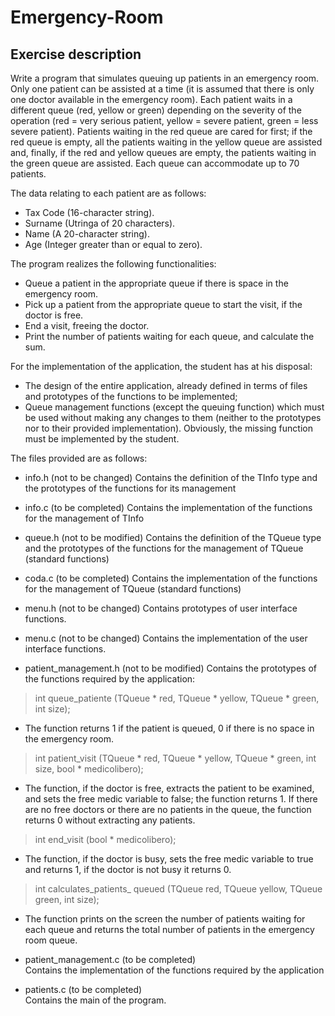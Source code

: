 # Emergency-Room
## Exercise description
Write a program that simulates queuing up patients in an emergency room. Only one patient can be assisted at a time (it is assumed that there is only one doctor available in the emergency room).
Each patient waits in a different queue (red, yellow or green) depending on the severity of the operation (red = very serious patient, yellow = severe patient, green = less severe patient).
Patients waiting in the red queue are cared for first; if the red queue is empty, all the patients waiting in the yellow queue are assisted and, finally, if the red and yellow queues are empty, the patients waiting in the green queue are assisted.
Each queue can accommodate up to 70 patients.

The data relating to each patient are as follows:
- Tax Code (16-character string).
- Surname (Utringa of 20 characters).
- Name (A 20-character string).
- Age (Integer greater than or equal to zero).

The program realizes the following functionalities:

- Queue a patient in the appropriate queue if there is space in the emergency room.
- Pick up a patient from the appropriate queue to start the visit, if the doctor is free.
- End a visit, freeing the doctor.
- Print the number of patients waiting for each queue, and calculate the sum.

For the implementation of the application, the student has at his disposal:
- The design of the entire application, already defined in terms of files and prototypes of the functions to be implemented;
- Queue management functions (except the queuing function) which must be used without making any changes to them (neither to the prototypes nor to their provided implementation). Obviously, the missing function must be implemented by the student.

The files provided are as follows:

- info.h (not to be changed)
Contains the definition of the TInfo type and the prototypes of the functions for its management

- info.c (to be completed)
Contains the implementation of the functions for the management of TInfo

- queue.h (not to be modified)
Contains the definition of the TQueue type and the prototypes of the functions for the management of TQueue (standard functions)

- coda.c (to be completed)
Contains the implementation of the functions for the management of TQueue (standard functions)

- menu.h (not to be changed)
Contains prototypes of user interface functions.

- menu.c (not to be changed)
Contains the implementation of the user interface functions.

- patient_management.h (not to be modified)
Contains the prototypes of the functions required by the application:
> int queue_patiente (TQueue * red, TQueue * yellow, TQueue * green, int size);

- The function returns 1 if the patient is queued, 0 if there is no space in the emergency room.
> int patient_visit (TQueue * red, TQueue * yellow, TQueue * green, int size, bool * medicolibero);

- The function, if the doctor is free, extracts the patient to be examined, and sets the free medic variable to false; the function returns 1. If there are no free doctors or there are no patients in the queue, the function returns 0 without extracting any patients.
> int end_visit (bool * medicolibero);

- The function, if the doctor is busy, sets the free medic variable to true and returns 1, if the doctor is not busy it returns 0.
> int calculates_patients_ queued (TQueue red, TQueue yellow, TQueue green, int size);

- The function prints on the screen the number of patients waiting for each queue and returns the total number of patients in the emergency room queue.

- patient_management.c (to be completed)  
Contains the implementation of the functions required by the application

- patients.c (to be completed)  
Contains the main of the program.